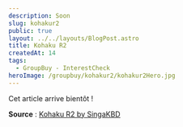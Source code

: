 ```yaml
---
description: Soon
slug: kohakur2
public: true
layout: ../../layouts/BlogPost.astro
title: Kohaku R2
createdAt: 14
tags:
  - GroupBuy - InterestCheck
heroImage: /groupbuy/kohakur2/kohakur2Hero.jpg
---
```



Cet article arrive bientôt !

**Source** : [Kohaku R2 by SingaKBD](https://singakbd.com/blogs/groupbuy-and-updates/kohaku-r2-groupbuy)